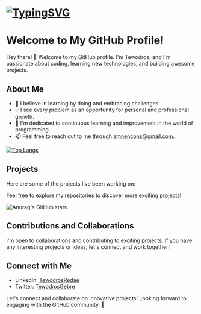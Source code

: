 # [![TypingSVG](https://readme-typing-svg.demolab.com?lines=Hey!!!;You+Are+Welcome+To+My+Profile;My+Name+Is+TEWODROS;I+am+student+of+ALX+SE;Part+of+Holberton+School+curriculum;I+believe+that+each+problem;is+an+opportunity+for;personal+and+professional+growth;on+the+path+to+success)](https://git.io/typing-svg)
<!--
### Hi there 👋, I'm Tewodros Software Engineering student at ALX from Ethiopia</h1>
<h3 align="center">Embracing challenges is my motto, as I believe that each problem is an opportunity for personal and professional growth on the path to success.</h3>

**Gebretewodros73/Gebretewodros73** is a ✨ _special_ ✨ repository because its `README.md` (this file) appears on your GitHub profile.

Here are some ideas to get you started:

- 🔭 I’m currently working on ...
- 🌱 I’m currently learning ...
- 👯 I’m looking to collaborate on ...
- 🤔 I’m looking for help with ...
- 💬 Ask me about ...
- 📫 How to reach me: ...
- 😄 Pronouns: ...
- ⚡ Fun fact: ...
-->
# Welcome to My GitHub Profile!

Hey there! 👋 Welcome to my GitHub profile. I'm Tewodros, and I'm passionate about coding, learning new technologies, and building awesome projects.

## About Me

- 🌱 I believe in learning by doing and embracing challenges.
- 💡 I see every problem as an opportunity for personal and professional growth.
- 🚀 I'm dedicated to continuous learning and improvement in the world of programming.
- 📫 Feel free to reach out to me through [amnencons@gmail.com](mailto:amnencons@gmail.com).

[![Top Langs](https://github-readme-stats.vercel.app/api/top-langs/?username=amentewodros&layout=compact)](https://github.com/amentewodros/github-readme-stats)

## Projects

Here are some of the projects I've been working on:
<!--
- [Project 1](https://github.com/your-username/project-1): Brief description of the project.
- [Project 2](https://github.com/your-username/project-2): Brief description of the project.
- [Project 3](https://github.com/your-username/project-3): Brief description of the project.
-->
Feel free to explore my repositories to discover more exciting projects!

![Anurag's GitHub stats](https://github-readme-stats.vercel.app/api?username=amentewodros&show_icons=true&theme=radical)

<!--
## Skills

- Programming languages: C, Python, JavaScript, Java, Ruby
- Web development: HTML, CSS, JavaScript
- Databases: MySQL
- Version control: Git, GitHub
-->
## Contributions and Collaborations

I'm open to collaborations and contributing to exciting projects. If you have any interesting projects or ideas, let's connect and work together!

## Connect with Me

- LinkedIn: [TewodrosRedae](https://www.linkedin.com/in/tewodros-redae-14ba68116)
- Twitter: [TewodrosGebre](https://twitter.com/TewodrosGebre8)
<!--
- Personal Website: [https://www.yourwebsite.com](https://www.yourwebsite.com)
-->
Let's connect and collaborate on innovative projects! Looking forward to engaging with the GitHub community. 🌟


